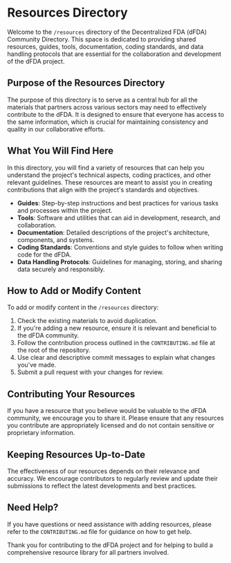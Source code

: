 # Resources Directory

Welcome to the `/resources` directory of the Decentralized FDA (dFDA) Community Directory. This space is dedicated to providing shared resources, guides, tools, documentation, coding standards, and data handling protocols that are essential for the collaboration and development of the dFDA project.

## Purpose of the Resources Directory

The purpose of this directory is to serve as a central hub for all the materials that partners across various sectors may need to effectively contribute to the dFDA. It is designed to ensure that everyone has access to the same information, which is crucial for maintaining consistency and quality in our collaborative efforts.

## What You Will Find Here

In this directory, you will find a variety of resources that can help you understand the project's technical aspects, coding practices, and other relevant guidelines. These resources are meant to assist you in creating contributions that align with the project's standards and objectives.

- **Guides**: Step-by-step instructions and best practices for various tasks and processes within the project.
- **Tools**: Software and utilities that can aid in development, research, and collaboration.
- **Documentation**: Detailed descriptions of the project's architecture, components, and systems.
- **Coding Standards**: Conventions and style guides to follow when writing code for the dFDA.
- **Data Handling Protocols**: Guidelines for managing, storing, and sharing data securely and responsibly.

## How to Add or Modify Content

To add or modify content in the `/resources` directory:

1. Check the existing materials to avoid duplication.
2. If you're adding a new resource, ensure it is relevant and beneficial to the dFDA community.
3. Follow the contribution process outlined in the `CONTRIBUTING.md` file at the root of the repository.
4. Use clear and descriptive commit messages to explain what changes you've made.
5. Submit a pull request with your changes for review.

## Contributing Your Resources

If you have a resource that you believe would be valuable to the dFDA community, we encourage you to share it. Please ensure that any resources you contribute are appropriately licensed and do not contain sensitive or proprietary information.

## Keeping Resources Up-to-Date

The effectiveness of our resources depends on their relevance and accuracy. We encourage contributors to regularly review and update their submissions to reflect the latest developments and best practices.

## Need Help?

If you have questions or need assistance with adding resources, please refer to the `CONTRIBUTING.md` file for guidance on how to get help.

Thank you for contributing to the dFDA project and for helping to build a comprehensive resource library for all partners involved.

